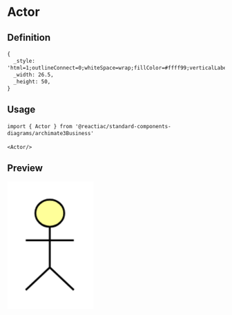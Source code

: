 # Actor

## Definition

```
{
  _style: 'html=1;outlineConnect=0;whiteSpace=wrap;fillColor=#ffff99;verticalLabelPosition=bottom;verticalAlign=top;align=center;shape=mxgraph.archimate3.actor;',
  _width: 26.5,
  _height: 50,
}
```

## Usage

```
import { Actor } from '@reactiac/standard-components-diagrams/archimate3Business'

<Actor/>
```

## Preview

<img src="./actor.png" width="200"/>
